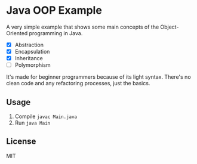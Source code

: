 # Java OOP Example
A very simple example that shows some main concepts of the Object-Oriented programming in Java. 

- [x] Abstraction
- [x] Encapsulation
- [x] Inheritance
- [ ] Polymorphism

It's made for beginner programmers because of its light syntax. There's no clean code and any refactoring processes, just the basics.


## Usage
1. Compile `javac Main.java`
2. Run `java Main`

## License 
MIT

